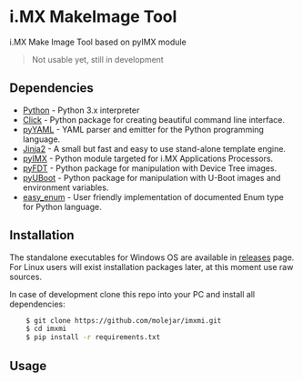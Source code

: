 i.MX MakeImage Tool
===================

i.MX Make Image Tool based on pyIMX module

> Not usable yet, still in development


Dependencies
------------

- [Python](https://www.python.org) - Python 3.x interpreter
- [Click](http://click.pocoo.org) - Python package for creating beautiful command line interface.
- [pyYAML](http://pyyaml.org/wiki/PyYAML) - YAML parser and emitter for the Python programming language.
- [Jinja2](https://pypi.python.org/pypi/Jinja2) - A small but fast and easy to use stand-alone template engine.
- [pyIMX](https://github.com/molejar/pyIMX) - Python module targeted for i.MX Applications Processors.
- [pyFDT](https://github.com/molejar/pyFDT) - Python package for manipulation with Device Tree images.
- [pyUBoot](https://github.com/molejar/pyUBoot) - Python package for manipulation with U-Boot images and environment variables.
- [easy_enum](https://github.com/molejar/pyEnum) - User friendly implementation of documented Enum type for Python language.


Installation
------------

The standalone executables for Windows OS are available in [releases](https://github.com/molejar/imxmi/releases) page. For Linux users
will exist installation packages later, at this moment use raw sources.

In case of development clone this repo into your PC and install all dependencies:

``` bash
    $ git clone https://github.com/molejar/imxmi.git
    $ cd imxmi
    $ pip install -r requirements.txt
```


Usage
-----

